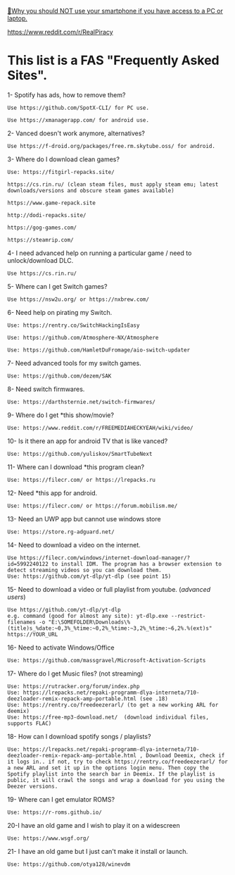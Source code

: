  [📵Why you should NOT use your smartphone if you have access to a PC or laptop.](https://youtu.be/VFns39RXPrU)

https://www.reddit.com/r/RealPiracy

# This list is a FAS "Frequently Asked Sites".

1- Spotify has ads, how to remove them?

    Use https://github.com/SpotX-CLI/ for PC use.

    Use https://xmanagerapp.com/ for android use.

2- Vanced doesn't work anymore, alternatives?

    Use https://f-droid.org/packages/free.rm.skytube.oss/ for android.

3- Where do I download clean games?

    Use: https://fitgirl-repacks.site/
    
    https://cs.rin.ru/ (clean steam files, must apply steam emu; latest downloads/versions and obscure steam games available)

    https://www.game-repack.site

    http://dodi-repacks.site/

    https://gog-games.com/

    https://steamrip.com/



4- I need advanced help on running a particular game / need to unlock/download DLC.

    Use https://cs.rin.ru/

5- Where can I get Switch games?

    Use https://nsw2u.org/ or https://nxbrew.com/

6- Need help on pirating my Switch.

    Use: https://rentry.co/SwitchHackingIsEasy

    Use: https://github.com/Atmosphere-NX/Atmosphere

    Use: https://github.com/HamletDuFromage/aio-switch-updater

7- Need advanced tools for my switch games.

    Use: https://github.com/dezem/SAK

8- Need switch firmwares.

    Use: https://darthsternie.net/switch-firmwares/

9- Where do I get *this show/movie?

    Use: https://www.reddit.com/r/FREEMEDIAHECKYEAH/wiki/video/

10- Is it there an app for android TV that is like vanced?

    Use: https://github.com/yuliskov/SmartTubeNext

11- Where can I download *this program clean?

    Use: https://filecr.com/ or https://lrepacks.ru

12- Need *this app for android.

    Use: https://filecr.com/ or https://forum.mobilism.me/

13- Need an UWP app but cannot use windows store

    Use: https://store.rg-adguard.net/

14- Need to download a video on the internet.

    Use https://filecr.com/windows/internet-download-manager/?id=5992240122 to install IDM. The program has a browser extension to detect streaming videos so you can download them.
    Use: https://github.com/yt-dlp/yt-dlp (see point 15)

15- Need to download a video or full playlist from youtube. (*advanced users*)

    Use https://github.com/yt-dlp/yt-dlp
    e.g. command (good for almost any site): yt-dlp.exe --restrict-filenames -o "E:\SOMEFOLDER\Downloads\%(title)s_%date:~0,3%_%time:~0,2%_%time:~3,2%_%time:~6,2%.%(ext)s" https://YOUR_URL

16- Need to activate Windows/Office

    Use: https://github.com/massgravel/Microsoft-Activation-Scripts
    
17- Where do I get Music files? (not streaming)

    Use: https://rutracker.org/forum/index.php
    Use: https://lrepacks.net/repaki-programm-dlya-interneta/710-deezloader-remix-repack-amp-portable.html (see .18)
    Use: https://rentry.co/freedeezerarl/ (to get a new working ARL for deemix)
    Use: https://free-mp3-download.net/  (download individual files, supports FLAC)

18- How can I download spotify songs / playlists?

    Use: https://lrepacks.net/repaki-programm-dlya-interneta/710-deezloader-remix-repack-amp-portable.html , Download Deemix, check if it logs in.. if not, try to check https://rentry.co/freedeezerarl/ for a new ARL and set it up in the options login menu. Then copy the Spotify playlist into the search bar in Deemix. If the playlist is public, it will crawl the songs and wrap a download for you using the Deezer versions.
    
19- Where can I get emulator ROMS? 
    
    Use: https://r-roms.github.io/

20-I have an old game and I wish to play it on a widescreen

    Use: https://www.wsgf.org/
   
21- I have an old game but I just can't make it install or launch.

    Use: https://github.com/otya128/winevdm
    

